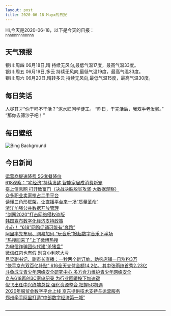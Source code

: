 ```yaml
---
layout: post
title: 2020-06-18-Mayx的日报
---
```


Hi,今天是2020-06-18，以下是今天的日报：<br><small>
hhhhhhhhhhhhh</small><!--more-->
## 天气预报
银川:周四 06月18日,晴 持续无风向,最低气温17度，最高气温33度。<br>银川:周五 06月19日,多云 持续无风向,最低气温19度，最高气温33度。<br>银川:周六 06月20日,晴转多云 持续无风向,最低气温15度，最高气温30度。
## 每日笑话
人尽其才“你干吗不干活？”泥水匠问学徒工。 “昨日，干完活后，我双手老发颤。” “那你去筛沙子吧！”
## 每日壁纸
![Bing Background](https://cn.bing.com/th?id=OHR.Havasupai_EN-US2235201551_1920x1080.jpg&rf=LaDigue_1920x1080.jpg&pid=hp "Beaver Falls on Havasu Creek in the Grand Canyon, Arizona (© Edwin Verin/Alamy)")
## 今日新闻

[运营商提速降费 5G套餐降价](http://it.people.com.cn/n1/2020/0618/c1009-31751172.html)   
[618观察：“宅经济”持续发酵 智能家居成消费新宠](http://it.people.com.cn/n1/2020/0618/c1009-31751332.html)   
[搭上信息网 打开致富门（决战决胜脱贫攻坚·大数据观察）](http://it.people.com.cn/n1/2020/0618/c1009-31751173.html)   
[众多职业卖家抢占二手平台](http://it.people.com.cn/n1/2020/0618/c1009-31751183.html)   
[读懂三角形框架，让直播平台来一场“质量革命”](http://it.people.com.cn/n1/2020/0618/c1009-31751259.html)   
[浙江加强公共数据开放管理](http://it.people.com.cn/n1/2020/0618/c1009-31751190.html)   
[“剑网2020”打击网络侵权盗版](http://it.people.com.cn/n1/2020/0618/c1009-31751191.html)   
[韩国宣布数字化经济支持政策](http://it.people.com.cn/n1/2020/0618/c1009-31751194.html)   
[小心！ “618”网购促销可能有“套路”](http://it.people.com.cn/n1/2020/0618/c1009-31751073.html)   
[阿里率先布局、网易加码 “玩音乐”掀起数字音乐下半场](http://it.people.com.cn/n1/2020/0618/c1009-31751247.html)   
[“热搜回来了”上了微博热搜](http://it.people.com.cn/n1/2020/0618/c1009-31751166.html)   
[为电信诈骗团伙代建“杀猪盘”](http://it.people.com.cn/n1/2020/0618/c1009-31751228.html)   
[微信红包也有假 别贪小利吃大亏](http://it.people.com.cn/n1/2020/0618/c1009-31751212.html)   
[吕梁副书记、副市长直播：一秒两个新订单，助农店铺一日涨粉3万](http://it.people.com.cn/n1/2020/0617/c1009-31750697.html)   
[“快手京东双百亿补贴” 616全天支付金额14.2亿，其中张雨绮首秀2.23亿](http://it.people.com.cn/n1/2020/0617/c1009-31750698.html)   
[斗鱼成立青少年网络安全研究中心 多方合力维护青少年网络安全](http://it.people.com.cn/n1/2020/0617/c1009-31750687.html)   
[京东618再创3C家电纪录 为行业回暖按下加速键](http://it.people.com.cn/n1/2020/0617/c1009-31750689.html)   
[倪飞出任中兴终端总裁 强化资源整合 把握5G机遇](http://it.people.com.cn/n1/2020/0617/c1009-31750688.html)   
[2020年服贸会数字平台上线 京东提供技术支持与运营服务](http://it.people.com.cn/n1/2020/0617/c1009-31750358.html)   
[郑州牵手阿里打造“中部数字经济第一城”](http://it.people.com.cn/n1/2020/0617/c1009-31750363.html)   
<br />

***

<small></small>
